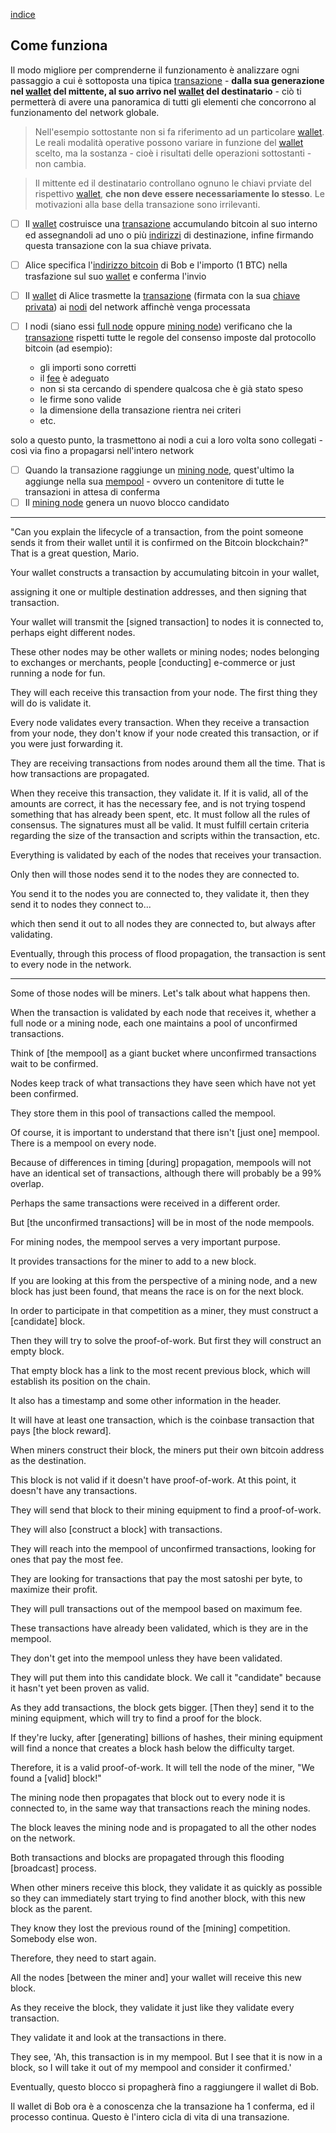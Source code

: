 [indice](README.md)
## Come funziona
Il modo migliore per comprenderne il funzionamento è analizzare ogni passaggio a cui è sottoposta una tipica [transazione](glossario.md#transazione) - __dalla sua generazione nel [wallet](glossario.md#wallet) del mittente, al suo arrivo nel [wallet](glossario.md#wallet) del destinatario__ - ciò ti permetterà di avere una panoramica di tutti gli elementi che concorrono al funzionamento del network globale.

> Nell'esempio sottostante non si fa riferimento ad un particolare [wallet](glossario.md#wallet). Le reali modalità operative possono variare in funzione del [wallet](glossario.md#wallet) scelto, ma la sostanza - cioè i risultati delle operazioni sottostanti - non cambia.

> Il mittente ed il destinatario controllano ognuno le chiavi prviate del rispettivo [wallet](glossario.md#wallet), __che non deve essere necessariamente lo stesso__. Le motivazioni alla base della transazione sono irrilevanti.

- [ ] Il [wallet](glossario.md#wallet) costruisce una [transazione](glossario.md#transazione) accumulando bitcoin al suo interno ed assegnandoli ad uno o più [indirizzi](glossario.md#address) di destinazione, infine firmando questa transazione con la sua chiave privata.

- [ ] Alice specifica l'[indirizzo bitcoin](glossario.md#address) di Bob e l'importo (1 BTC) nella trasfazione sul suo [wallet](glossario.md#wallet) e conferma l'invio
- [ ] Il [wallet](glossario.md#wallet) di Alice trasmette la [transazione](glossario.md#transazione) (firmata con la sua [chiave privata](glossario.md#pkey)) ai [nodi](glossario.md#fullnode) del network affinchè venga processata 
- [ ] I nodi (siano essi [full node](glossario.md#fullnode) oppure [mining node](glossario.md#miningnode)) verificano che la [transazione](glossario.md#transazione) rispetti tutte le regole del consenso imposte dal protocollo bitcoin (ad esempio):

    * gli importi sono corretti
    * il [fee](glossamio.md#fee) è adeguato
    * non si sta cercando di spendere qualcosa che è già stato speso
    * le firme sono valide
    * la dimensione della transazione rientra nei criteri
    * etc.

solo a questo punto, la trasmettono ai nodi a cui a loro volta sono collegati - così via fino a propagarsi nell'intero network
- [ ] Quando la transazione raggiunge un [mining node](glossario.md#miningnode), quest'ultimo la aggiunge nella sua [mempool](glossario.md#mempool) - ovvero un contenitore di tutte le transazioni in attesa di conferma
- [ ] Il [mining node](glossario.md#miningnode) genera un nuovo blocco candidato 

***
"Can you explain the lifecycle of a transaction,
from the point someone sends it from their wallet
until it is confirmed on the Bitcoin
blockchain?" That is a great question, Mario.

Your wallet constructs a transaction by accumulating bitcoin in your wallet,

assigning it one or multiple destination addresses, and then signing that transaction.

Your wallet will transmit the [signed transaction] to nodes it is connected to, perhaps eight different nodes.

These other nodes may be other wallets or mining nodes; nodes belonging to exchanges or merchants, people [conducting] e-commerce or just running a node for fun.

They will each receive this transaction from your node. The first thing they will do is validate it.

Every node validates every transaction. When they receive a transaction from your node, they don't know if your node created this 
transaction, or if you were just forwarding it.

They are receiving transactions from nodes around them all the time. That is how transactions are propagated.

When they receive this transaction, they validate it.
If it is valid, all of the amounts are correct, it has the necessary fee, and is not trying tospend something that has already been spent, etc.
It must follow all the rules of consensus. 
The signatures must all be valid.
It must fulfill certain criteria regarding the size of the transaction and scripts within the transaction, etc.

Everything is validated by each of the nodes that receives your transaction.

Only then will those nodes send it to the nodes they are connected to.

You send it to the nodes you are connected to, they validate it, then they send it to nodes they connect to...

which then send it out to all nodes they are connected to, but always after validating.

Eventually, through this process of flood propagation, the transaction is sent to every node in the network.

---------------------------------------

Some of those nodes will be miners. Let's talk about what happens then.

When the transaction is validated by each node that receives it, whether a full node or a mining node, each one maintains a pool of unconfirmed transactions.

Think of [the mempool] as a giant bucket where unconfirmed transactions wait to be confirmed.

Nodes keep track of what transactions they have seen which have not yet been confirmed.

They store them in this pool of transactions called the mempool.

Of course, it is important to understand that there isn't [just one] mempool. There is a mempool on every node.

Because of differences in timing [during] propagation, mempools will not have an identical set of transactions, although there will probably be a 99% overlap.

Perhaps the same transactions were received in a different order.

But [the unconfirmed transactions] will be in most of the node mempools.

For mining nodes, the mempool serves a very important purpose.

It provides transactions for the miner to add to a new block.

If you are looking at this from the perspective of a mining node, and a new block has just been found, that means the race is on for the next block.

In order to participate in that competition as a miner, they must construct a [candidate] block.

Then they will try to solve the proof-of-work. But first they will construct an empty block.

That empty block has a link to the most recent previous block, which will establish its position on the chain.

It also has a timestamp and some other information in the header.

It will have at least one transaction, which is the coinbase transaction that pays [the block reward].

When miners construct their block, the miners put their own bitcoin address as the destination.

This block is not valid if it doesn't have proof-of-work. At this point, it doesn't have any transactions.

They will send that block to their mining equipment to find a proof-of-work.

They will also [construct a block] with transactions.

They will reach into the mempool of unconfirmed transactions, looking for ones that pay the most fee.

They are looking for transactions that pay the most satoshi per byte, to maximize their profit.

They will pull transactions out of the mempool based on maximum fee.

These transactions have already been validated, which is they are in the mempool.

They don't get into the mempool unless they have been validated.

They will put them into this candidate block. We call it "candidate" because it hasn't yet been proven as valid.

As they add transactions, the block gets bigger.
[Then they] send it to the mining equipment, which will try to find a proof for the block.

If they're lucky, after [generating] billions of hashes, their mining equipment will find a nonce that creates a block hash below the difficulty target.

Therefore, it is a valid proof-of-work. It will tell the node of the miner, "We found a [valid] block!"

The mining node then propagates that block out to every node it is connected to, in the same way that transactions reach the mining nodes.

The block leaves the mining node and is propagated to all the other nodes on the network.

Both transactions and blocks are propagated through this flooding [broadcast] process.

When other miners receive this block, they validate it as quickly as possible so they can immediately start trying to find another block, with this new block as the parent.

They know they lost the previous round of the [mining] competition. Somebody else won.

Therefore, they need to start again.

All the nodes [between the miner and] your wallet will receive this new block.

As they receive the block, they validate it just like they validate every transaction.

They validate it and look at the transactions in there.

They see, 'Ah, this transaction is in my mempool. But I see that it is now in a block, so I will take it out of my mempool and consider it confirmed.'

Eventually, questo blocco si propagherà fino a raggiungere il wallet di Bob.

Il wallet di Bob ora è a conoscenza che la transazione ha 1 conferma, ed il processo continua. Questo è l'intero cicla di vita di una transazione.
